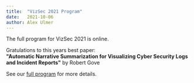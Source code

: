 ```yaml
---
title:  "VizSec 2021 Program"
date:   2021-10-06
author: Alex Ulmer
---
```


<p>
The full program for VizSec 2021 is online.
</p>
<p>
Gratulations to this years best paper:</br>
<strong>"Automatic Narrative Summarization for Visualizing Cyber Security Logs and Incident Reports"</strong>
by Robert Gove
</p>

<p>See our <a href="/vizsec2021/#program">full program</a> for more details.</p>
